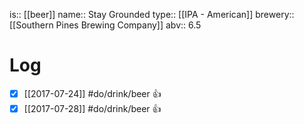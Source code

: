 is:: [[beer]]
name:: Stay Grounded
type:: [[IPA - American]]
brewery:: [[Southern Pines Brewing Company]]
abv:: 6.5

# Log
- [x] [[2017-07-24]] #do/drink/beer 👍
- [x] [[2017-07-28]] #do/drink/beer 👍
